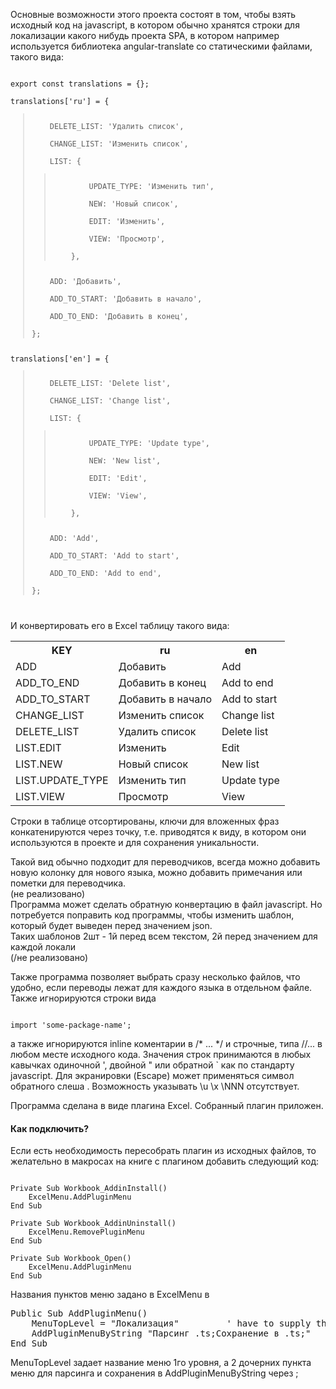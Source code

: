 Основные возможности этого проекта состоят в том, чтобы взять исходный код на javascript, в котором обычно хранятся строки для локализации какого нибудь проекта SPA,
в котором например используется библиотека angular-translate со статическими файлами, такого вида:
<pre><code>
export const translations = {};<br>
translations['ru'] = {<blockquote>
    DELETE_LIST: 'Удалить список',<br>
    CHANGE_LIST: 'Изменить список',<br>
    LIST: {<blockquote>
        UPDATE_TYPE: 'Изменить тип',<br>
        NEW: 'Новый список',<br>
        EDIT: 'Изменить',<br>
        VIEW: 'Просмотр',<br>
    },</blockquote>
    ADD: 'Добавить',<br>
    ADD_TO_START: 'Добавить в начало',<br>
    ADD_TO_END: 'Добавить в конец',<br>
};</blockquote>
translations['en'] = {<blockquote>
    DELETE_LIST: 'Delete list',<br>
    CHANGE_LIST: 'Change list',<br>
    LIST: {<blockquote>
        UPDATE_TYPE: 'Update type',<br>
        NEW: 'New list',<br>
        EDIT: 'Edit',<br>
        VIEW: 'View',<br>
    },</blockquote>
    ADD: 'Add',<br>
    ADD_TO_START: 'Add to start',<br>
    ADD_TO_END: 'Add to end',<br>
};</blockquote>
</code></pre>

И конвертировать его в Excel таблицу такого вида:

<table><tr><th>KEY</th><th>ru</th><th>en</th></tr>
<tr><td>ADD</td><td>Добавить</td><td>Add</td></tr>
<tr><td>ADD_TO_END</td><td>Добавить в конец</td><td>Add to end</td></tr>
<tr><td>ADD_TO_START</td><td>Добавить в начало</td><td>Add to start</td></tr>
<tr><td>CHANGE_LIST</td><td>Изменить список</td><td>Change list</td></tr>
<tr><td>DELETE_LIST</td><td>Удалить список</td><td>Delete list</td></tr>
<tr><td>LIST.EDIT</td><td>Изменить</td><td>Edit</td></tr>
<tr><td>LIST.NEW</td><td>Новый список</td><td>New list</td></tr>
<tr><td>LIST.UPDATE_TYPE</td><td>Изменить тип</td><td>Update type</td></tr>
<tr><td>LIST.VIEW</td><td>Просмотр</td><td>View</td></tr>
</table>

Строки в таблице отсортированы, ключи для вложенных фраз конкатенируются через точку, т.е. приводятся к виду, в котором они используются в проекте и для сохранения уникальности.

Такой вид обычно подходит для переводчиков, всегда можно добавить новую колонку для нового языка, можно добавить примечания или пометки для переводчика.<br>
(не реализовано)<br>
Программа может сделать обратную конвертацию в файл javascript. Но потребуется поправить код программы, чтобы изменить шаблон, который будет выведен перед значением json.<br>
Таких шаблонов 2шт - 1й перед всем текстом, 2й перед значением для каждой локали<br>(/не реализовано)

Также программа позволяет выбрать сразу несколько файлов, что удобно, если переводы лежат для каждого языка в отдельном файле.
Также игнорируются строки вида
<pre><code>
import 'some-package-name'; 
</code></pre>
а также игнорируются inline коментарии в /* ... */ и строчные, типа //... в любом месте исходного кода.
Значения строк принимаются в любых кавычках одиночной ', двойной " или обратной ` как по стандарту javascript.
Для экранировки (Escape) может применяться символ обратного слеша \. Возможность указывать \u \x \NNN отсутствует.

Программа сделана в виде плагина Excel. Собранный плагин приложен.

<h4>Как подключить?</h4>

Если есть необходимость пересобрать плагин из исходных файлов, то желательно в макросах на книге с плагином добавить следующий код:

<pre><code>
Private Sub Workbook_AddinInstall()
    ExcelMenu.AddPluginMenu
End Sub

Private Sub Workbook_AddinUninstall()
    ExcelMenu.RemovePluginMenu
End Sub

Private Sub Workbook_Open()
    ExcelMenu.AddPluginMenu
End Sub
</code></pre>

Названия пунктов меню задано в ExcelMenu в 
<pre>
Public Sub AddPluginMenu()
    MenuTopLevel = "Локализация"         ' have to supply this now,
    AddPluginMenuByString "Парсинг .ts;Сохранение в .ts;"
End Sub
</pre>

MenuTopLevel задает название меню 1го уровня, а 2 дочерних пункта меню для парсинга и сохранения в AddPluginMenuByString через ;
